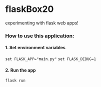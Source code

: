 # flaskBox20
experimenting with flask web apps!

### How to use this application: 
#### 1. Set environment variables
`set FLASK_APP="main.py"`
`set FLASK_DEBUG=1`
#### 2. Run the app
`flask run`

